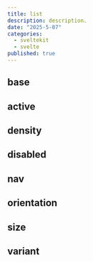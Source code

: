 ```yaml
---
title: list
description: description.
date: "2025-5-07"
categories:
  - sveltekit
  - svelte
published: true
---
```


<script>
  import { ListBase, ListActive, ListDensity, ListDisabled, ListNav, ListSize, ListOrientation, ListVariant } from "$lib/components/docs/index.js";
</script>

## base

<ListBase/>

## active

<ListActive/>

## density

<ListDensity/>

## disabled

<ListDisabled/>

## nav

<ListNav/>

## orientation

<ListOrientation/>

## size

<ListSize/>

## variant

<ListVariant/>
